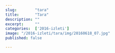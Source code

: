 ```yaml
---
slug:        "tara"
title:       "Tara"
description: ""
excerpt:     ""
categories:  ['2016-izleti']
image: "/2016-izleti/tara/img/20160618_07.jpg"
published: false

---
```

